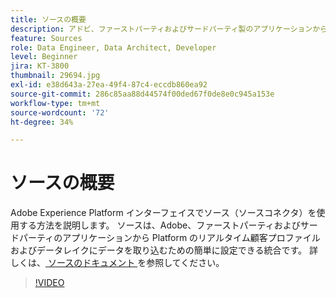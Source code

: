 ```yaml
---
title: ソースの概要
description: アドビ、ファーストパーティおよびサードパーティ製のアプリケーションから、Platform のリアルタイム顧客プロファイルおよびデータレイクにデータを簡単に取り込む方法を説明します。
feature: Sources
role: Data Engineer, Data Architect, Developer
level: Beginner
jira: KT-3800
thumbnail: 29694.jpg
exl-id: e38d643a-27ea-49f4-87c4-eccdb860ea92
source-git-commit: 286c85aa88d44574f00ded67f0de8e0c945a153e
workflow-type: tm+mt
source-wordcount: '72'
ht-degree: 34%

---
```


# ソースの概要

Adobe Experience Platform インターフェイスでソース（ソースコネクタ）を使用する方法を説明します。 ソースは、Adobe、ファーストパーティおよびサードパーティのアプリケーションから Platform のリアルタイム顧客プロファイルおよびデータレイクにデータを取り込むための簡単に設定できる統合です。 詳しくは、[ ソースのドキュメント ](https://experienceleague.adobe.com/docs/experience-platform/sources/home.html?lang=ja) を参照してください。

>[!VIDEO](https://video.tv.adobe.com/v/29694?learn=on&enablevpops)
